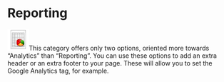 # Reporting

![](../../../.gitbook/assets/images19%20%289%29.png)This category offers only two options, oriented more towards “Analytics” than “Reporting”. You can use these options to add an extra header or an extra footer to your page. These will allow you to set the Google Analytics tag, for example.


